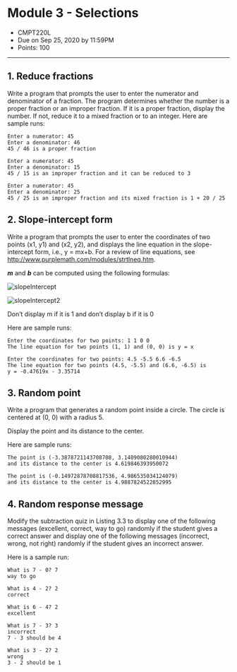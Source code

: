 # Module 3 - Selections

- CMPT220L
- Due on Sep 25, 2020 by 11:59PM
- Points: 100

---

## 1. Reduce fractions

Write a program that prompts the user to enter the numerator and denominator of
a fraction. The program determines whether the number is a proper fraction or an improper fraction.
If it is a proper fraction, display the number. If not, reduce it to a mixed fraction or to an integer.
Here are sample runs:

```
Enter a numerator: 45
Enter a denominator: 46
45 / 46 is a proper fraction
```

```
Enter a numerator: 45
Enter a denominator: 15
45 / 15 is an improper fraction and it can be reduced to 3
```

```
Enter a numerator: 45
Enter a denominator: 25
45 / 25 is an improper fraction and its mixed fraction is 1 + 20 / 25
```

## 2. Slope-intercept form

Write a program that prompts the user to enter the coordinates of two points
(x1, y1) and (x2, y2), and displays the line equation in the slope- intercept form, i.e., y = mx+b. For a
review of line equations, see http://www.purplemath.com/modules/strtlneq.htm.

***m*** and ***b*** can be computed using the following formulas:

![slopeIntercept](https://latex.codecogs.com/svg.latex?\Large&space;m=&space;y2-&space;\frac{y1}{x2}\Large&space;-x1)

![slopeIntercept2](https://latex.codecogs.com/svg.latex?\Large&space;b=&space;y1&space;&space;-mx1)

Don’t display m if it is 1 and don’t display b if it is 0

Here are sample runs:
```
Enter the coordinates for two points: 1 1 0 0
The line equation for two points (1, 1) and (0, 0) is y = x
```
```
Enter the coordinates for two points: 4.5 -5.5 6.6 -6.5
The line equation for two points (4.5, -5.5) and (6.6, -6.5) is
y = -0.47619x - 3.35714 
```

## 3. Random point
Write a program that generates a random point inside a circle. The circle is centered
at (0, 0) with a radius 5. 

Display the point and its distance to the center.

Here are sample runs:
```
The point is (-3.3878721143708708, 3.1409080280010944)
and its distance to the center is 4.619846393950072
```
```
The point is (-0.14972878708817536, 4.986535034124079)
and its distance to the center is 4.9887824522852995
``` 


## 4. Random response message
Modify the subtraction quiz in Listing 3.3 to display one of the following
messages (excellent, correct, way to go) randomly if the student gives a correct answer and display one
of the following messages (incorrect, wrong, not right) randomly if the student gives an incorrect answer.

Here is a sample run:
```
What is 7 - 0? 7
way to go
```
```
What is 4 - 2? 2
correct
```
```
What is 6 - 4? 2
excellent
```
```
What is 7 - 3? 3
incorrect
7 - 3 should be 4
```
```
What is 3 - 2? 2
wrong
3 - 2 should be 1
```


